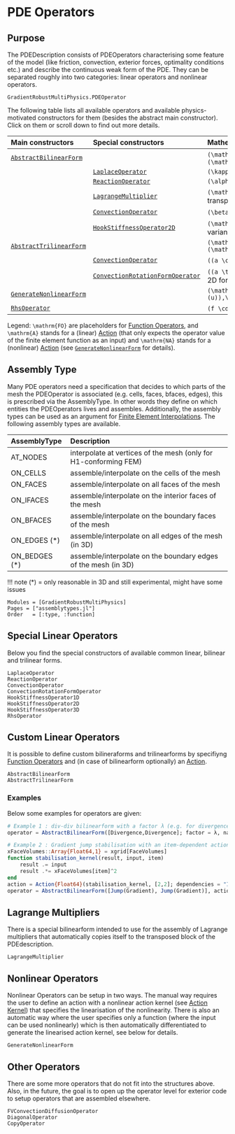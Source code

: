 # PDE Operators

## Purpose

The PDEDescription consists of PDEOperators characterising some feature of the model (like friction, convection, exterior forces, optimality conditions etc.) and describe the continuous weak form of the PDE.
They can be separated roughly into two categories: linear operators and nonlinear operators.


```@docs
GradientRobustMultiPhysics.PDEOperator
```

The following table lists all available operators and available physics-motivated constructors for them (besides the abstract main constructor).
Click on them or scroll down to find out more details.

| Main constructors                   | Special constructors                     | Mathematically                                                                                                 |
| :---------------------------------- | :--------------------------------------- | :------------------------------------------------------------------------------------------------------------- |
| [`AbstractBilinearForm`](@ref)      |                                          | ``(\mathrm{A}(\mathrm{FO}_1(u)),\mathrm{FO}_2(v))`` or ``(\mathrm{FO}_1(u),\mathrm{A}(\mathrm{FO}_2(v)))``     |
|                                     | [`LaplaceOperator`](@ref)                | ``(\kappa \nabla u,\nabla v)``                                                                                 |
|                                     | [`ReactionOperator`](@ref)               | ``(\alpha u, v)``                                                                                              |
|                                     | [`LagrangeMultiplier`](@ref)             | ``(\mathrm{FO}_1(u), v)`` (automatically assembles 2nd transposed block)                                       |
|                                     | [`ConvectionOperator`](@ref)             | ``(\beta \cdot \nabla u, v)`` (beta is function)                                                               |
|                                     | [`HookStiffnessOperator2D`](@ref)        | ``(\mathbb{C} \epsilon(u),\epsilon(v))`` (also 1D or 3D variants exist)                                        |
| [`AbstractTrilinearForm`](@ref)     |                                          | ``(\mathrm{A}(\mathrm{FO}_1(a),\mathrm{FO}_2(u)),\mathrm{FO}_3(v))``                                           |
|                                     | [`ConvectionOperator`](@ref)             | ``((a \cdot \nabla) u, v)`` (a is registered unknown)                                                          |
|                                     | [`ConvectionRotationFormOperator`](@ref) | ``((a \times \nabla) u,v)`` (a is registered unknown, only 2D for now)                                         |
| [`GenerateNonlinearForm`](@ref)     |                                          | ``(\mathrm{NA}(\mathrm{FO}_1(u),...,\mathrm{FO}_{N-1}(u)),\mathrm{FO}_N(v))``                                  |
| [`RhsOperator`](@ref)               |                                          | ``(f \cdot \mathrm{FO}(v))`` or ``\mathrm{A}(\mathrm{FO}(v))``                                                 |

Legend: ``\mathrm{FO}``  are placeholders for [Function Operators](@ref), and ``\mathrm{A}`` stands for a (linear) [Action](@ref) (that only expects the operator value of the finite element function as an input) and ``\mathrm{NA}`` stands for a (nonlinear) [Action](@ref) (see [`GenerateNonlinearForm`](@ref) for details).


## Assembly Type

Many PDE operators need a specification that decides to which parts of the mesh the PDEOperator is associated (e.g. cells, faces, bfaces, edges), this is prescribed via the AssemblyType.
In other words they define on which entities the PDEOperators lives and assembles. Additionally, the assembly types can be used as an argument for [Finite Element Interpolations](@ref).
The following assembly types are available. 

| AssemblyType     | Description                                                      |
| :--------------- | :--------------------------------------------------------------- |
| AT_NODES         | interpolate at vertices of the mesh (only for H1-conforming FEM) |
| ON_CELLS         | assemble/interpolate on the cells of the mesh                  |
| ON_FACES         | assemble/interpolate on all faces of the mesh                  |
| ON_IFACES        | assemble/interpolate on the interior faces of the mesh         |
| ON_BFACES        | assemble/interpolate on the boundary faces of the mesh         |
| ON_EDGES (*)     | assemble/interpolate on all edges of the mesh (in 3D)          |
| ON_BEDGES (*)    | assemble/interpolate on the boundary edges of the mesh (in 3D) |

!!! note
    (*) = only reasonable in 3D and still experimental, might have some issues


```@autodocs
Modules = [GradientRobustMultiPhysics]
Pages = ["assemblytypes.jl"]
Order   = [:type, :function]
```


## Special Linear Operators

Below you find the special constructors of available common linear, bilinear and trilinear forms.

```@docs
LaplaceOperator
ReactionOperator
ConvectionOperator
ConvectionRotationFormOperator
HookStiffnessOperator1D
HookStiffnessOperator2D
HookStiffnessOperator3D
RhsOperator
```

## Custom Linear Operators

It is possible to define custom bilineraforms and trilinearforms by specifiyng [Function Operators](@ref) and (in case of bilinearform optionally) an [Action](@ref).

```@docs
AbstractBilinearForm
AbstractTrilinearForm
```

### Examples

Below some examples for operators are given:

```julia
# Example 1 : div-div bilinearform with a factor λ (e.g. for divergence-penalisation)
operator = AbstractBilinearForm([Divergence,Divergence]; factor = λ, name = "λ (div(u),div(v))")

# Example 2 : Gradient jump stabilisation with an item-dependent action and a factor s (e.g. for convection stabilisation)
xFaceVolumes::Array{Float64,1} = xgrid[FaceVolumes]
function stabilisation_kernel(result, input, item)
    result .= input 
    result .*= xFaceVolumes[item]^2
end
action = Action{Float64}(stabilisation_kernel, [2,2]; dependencies = "I", quadorder = 0 )
operator = AbstractBilinearForm([Jump(Gradient), Jump(Gradient)], action; AT = ON_IFACES, factor = s, name = "s |F|^2 [∇(u)]⋅[∇(v)]")

```

## Lagrange Multipliers

There is a special bilinearform intended to use for the assembly of Lagrange multipliers that automatically copies itself to the transposed block of the PDEdescription.

```@docs
LagrangeMultiplier
```


## Nonlinear Operators

Nonlinear Operators can be setup in two ways. The manual way requires the user to define an action with a nonlinear action kernel (see [Action Kernel](@ref)) that specifies the linearisation of the nonlinearity. There is also an automatic way where the user specifies only a function (where the input can be used nonlinearly) which is then automatically differentiated to generate the linearised action kernel, see below for details.

```@docs
GenerateNonlinearForm
```


## Other Operators

There are some more operators that do not fit into the structures above. Also, in the future, the goal is to open up the operator level for exterior code to setup operators that are assembled elsewhere.

```@docs
FVConvectionDiffusionOperator
DiagonalOperator
CopyOperator
```


